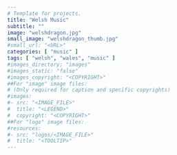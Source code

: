 ```yaml
---
# Template for projects.
title: "Welsh Music"
subtitle: ""
image: "welshdragon.jpg"
small_image: "welshdragon_thumb.jpg"
#small_url: "<URL>"
categories: [ "music" ]
tags: [ "welsh", "wales", "music" ]
#images_directory; "images"
#images_static: "false"
#images_copyright: "<COPYRIGHT>"
##For "image" image files:
# (Only required for caption and specific copyrights)
#images:
#- src: "<IMAGE_FILE>"
#  title: "<LEGEND>"
#  copyright: "<COPYRIGHT>"
##For "logo" image files:
#resources:
#- src: "logos/<IMAGE_FILE>"
#  title: "<TOOLTIP>"
---
```


